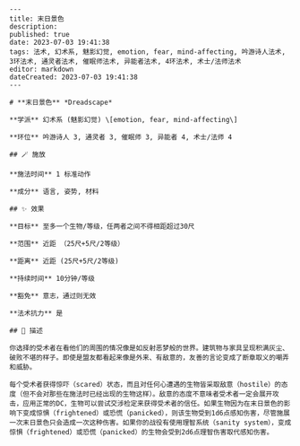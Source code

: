 
    ---
    title: 末日景色
    description: 
    published: true
    date: 2023-07-03 19:41:38
    tags: 法术, 幻术系, 魅影幻觉, emotion, fear, mind-affecting, 吟游诗人法术, 3环法术, 通灵者法术, 催眠师法术, 异能者法术, 4环法术, 术士/法师法术
    editor: markdown
    dateCreated: 2023-07-03 19:41:38
    ---

    # **末日景色** *Dreadscape*

    **学派** 幻术系 (魅影幻觉) \[emotion, fear, mind-affecting\] 

    **环位** 吟游诗人 3, 通灵者 3, 催眠师 3, 异能者 4, 术士/法师 4

    ## 🪄 施放

    **施法时间** 1 标准动作

    **成分** 语言, 姿势, 材料

    ## ✨ 效果 

    **目标** 至多一个生物/等级，任两者之间不得相距超过30尺 

    **范围** 近距 （25尺+5尺/2等级）

    **距离** 近距 (25尺+5尺/2等级)  

    **持续时间** 10分钟/等级 

    **豁免** 意志，通过则无效

    **法术抗力** 是

    ## 📖 描述

    你选择的受术者在看他们的周围的情况像是如反射恶梦般的世界。建筑物与家具呈现积满灰尘、破败不堪的样子。即使是盟友都看起来像是外来、有敌意的，友善的言论变成了断章取义的嘲弄和威胁。

    每个受术者获得惊吓（scared）状态，而且对任何心遭遇的生物皆采取敌意（hostile）的态度（但不会对那些在施法时已经出现的生物这样）。敌意的态度不意味者受术者一定会展开攻击，应用正常的DC，生物可以尝试交涉检定来获得受术者的信任。如果生物因为在末日景色的影响下变成惊惧（frightened）或恐慌（panicked），则该生物受到1d6点感知伤害，尽管施展一次末日景色只会造成一次这种伤害。如果你的战役有使用理智系统（sanity system），变成惊惧（frightened）或恐慌（panicked）的生物会受到2d6点理智伤害取代感知伤害。
    
